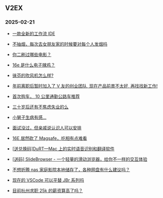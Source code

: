 ## V2EX 
### 2025-02-21

+ [一款全新的工作流 IDE](https://www.v2ex.com/t/1112879)

+ [不抽烟，每次去女朋友家的时候要对每个人发烟吗](https://www.v2ex.com/t/1112820)

+ [你二刷过哪些电影？](https://www.v2ex.com/t/1112830)

+ [16e 是什么电子辣鸡？](https://www.v2ex.com/t/1112788)

+ [徕芬的吹风机怎么样?](https://www.v2ex.com/t/1112828)

+ [年前离职后暂时加入了 V 友的创业团队, 现在产品前景不太好, 再找找新工作!](https://www.v2ex.com/t/1112917)

+ [首次购车， 10 公里通勤公路车推荐](https://www.v2ex.com/t/1112836)

+ [三十岁后还有不焦虑失业的么](https://www.v2ex.com/t/1112809)

+ [小舅子生病有感...](https://www.v2ex.com/t/1112859)

+ [面试没过，但亲戚说认识人可以安排](https://www.v2ex.com/t/1112810)

+ [16E 居然砍了 Magsafe，吃相有点难看](https://www.v2ex.com/t/1112855)

+ [[送兑换码]DuRT—Mac 上的实时语音识别和翻译软件](https://www.v2ex.com/t/1112884)

+ [[送码] SlideBrowser - 一个轻量的滑动浏览器，给你不一样的交互体验](https://www.v2ex.com/t/1113107)

+ [不想折腾 nas 家庭影院本地储存了，各种网盘有什么建议吗？](https://www.v2ex.com/t/1112838)

+ [现在的 VSCode 可以平替 JBr 系列吗](https://www.v2ex.com/t/1113020)

+ [目前杭州求职 25k 的薪资算高了吗？](https://www.v2ex.com/t/1112850)

